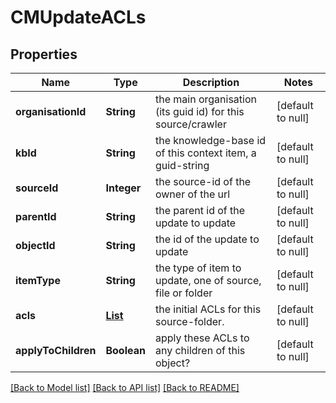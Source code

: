 # CMUpdateACLs
## Properties

| Name | Type | Description | Notes |
|------------ | ------------- | ------------- | -------------|
| **organisationId** | **String** | the main organisation (its guid id) for this source/crawler | [default to null] |
| **kbId** | **String** | the knowledge-base id of this context item, a guid-string | [default to null] |
| **sourceId** | **Integer** | the source-id of the owner of the url | [default to null] |
| **parentId** | **String** | the parent id of the update to update | [default to null] |
| **objectId** | **String** | the id of the update to update | [default to null] |
| **itemType** | **String** | the type of item to update, one of source, file or folder | [default to null] |
| **acls** | [**List**](CMDocumentAcl.md) | the initial ACLs for this source-folder. | [default to null] |
| **applyToChildren** | **Boolean** | apply these ACLs to any children of this object? | [default to null] |

[[Back to Model list]](../README.md#documentation-for-models) [[Back to API list]](../README.md#documentation-for-api-endpoints) [[Back to README]](../README.md)

